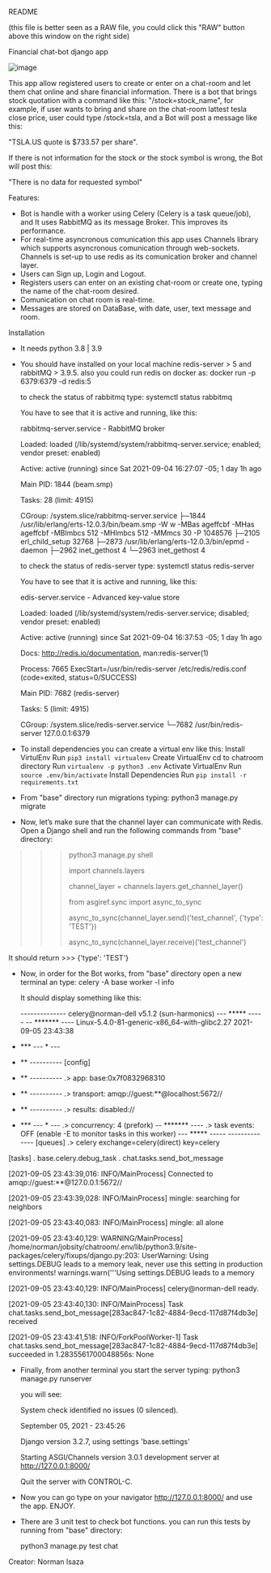 README 

(this file is better seen as a RAW file, you could click this "RAW" button above this window on the right side)

Financial chat-bot django app

![image](https://user-images.githubusercontent.com/28491749/132144993-4e8304a9-95dd-4fb6-a92a-6ce5775576f3.png)



This app allow registered users to create or enter on a chat-room
and let them chat online and share financial information.
There is a bot that brings stock quotation with a command like this:
"/stock=stock_name", for example, if user wants to bring and share on
the chat-room lattest tesla close price, user could type /stock=tsla,
and a Bot will post a message like this:

"TSLA.US quote is $733.57 per share".

If there is not information for the stock or the stock symbol is wrong,
the Bot will post this:

"There is no data for requested symbol"

Features:

- Bot is handle with a worker using Celery (Celery is a task queue/job),
  and It uses RabbitMQ as its message Broker. This improves its performance.
- For real-time asyncronous comunication this app uses Channels library 
  which supports asyncronous comunication through web-sockets. Channels
  is set-up to use redis as its comunication broker and channel layer.
- Users can Sign up, Login and Logout.
- Registers users can enter on an existing chat-room or create one, typing
  the name of the chat-room desired.
- Comunication on chat room is real-time.
- Messages are stored on DataBase, with date, user, text message and room.


Installation

- It needs python 3.8 | 3.9


- You should have installed on your local machine redis-server > 5 and
  rabbitMQ > 3.9.5.
  also you could run redis on docker as: docker run -p 6379:6379 -d redis:5

  to check the status of rabbitmq type: systemctl status rabbitmq

  You have to see that it is active and running, like this:

  rabbitmq-server.service - RabbitMQ broker
  
   Loaded: loaded (/lib/systemd/system/rabbitmq-server.service; enabled; vendor preset: enabled)
   
   Active: active (running) since Sat 2021-09-04 16:27:07 -05; 1 day 1h ago
   
   Main PID: 1844 (beam.smp)
 
   Tasks: 28 (limit: 4915)
    
   CGroup: /system.slice/rabbitmq-server.service
           ├─1844 /usr/lib/erlang/erts-12.0.3/bin/beam.smp -W w -MBas ageffcbf -MHas ageffcbf -MBlmbcs 512 -MHlmbcs 512 -MMmcs 30 -P 1048576 
           ├─2105 erl_child_setup 32768
           ├─2873 /usr/lib/erlang/erts-12.0.3/bin/epmd -daemon
           ├─2962 inet_gethost 4
           └─2963 inet_gethost 4

  to check the status of redis-server type: systemctl status redis-server

  You have to see that it is active and running, like this:

  edis-server.service - Advanced key-value store
  
   Loaded: loaded (/lib/systemd/system/redis-server.service; disabled; vendor preset: enabled)
   
   Active: active (running) since Sat 2021-09-04 16:37:53 -05; 1 day 1h ago
   
     Docs: http://redis.io/documentation,
           man:redis-server(1)
           
  Process: 7665 ExecStart=/usr/bin/redis-server /etc/redis/redis.conf (code=exited, status=0/SUCCESS)
  
  Main PID: 7682 (redis-server)
 
  Tasks: 5 (limit: 4915)
    
  CGroup: /system.slice/redis-server.service
           └─7682 /usr/bin/redis-server 127.0.0.1:6379


- To install dependencies you can create a virtual env like this:
    Install VirtulEnv
        Run `pip3 install virtualenv`
    Create VirtualEnv
        cd to chatroom directory
        Run `virtualenv -p python3 .env`
    Activate VirtualEnv
        Run `source .env/bin/activate`
    Install Dependencies
        Run `pip install -r requirements.txt`


- From "base" directory run migrations typing:
    python3 manage.py migrate


- Now, let’s make sure that the channel layer can communicate with Redis.
  Open a Django shell and run the following commands from "base" directory:

>>> python3 manage.py shell
>>> 
>>> import channels.layers
>>> 
>>> channel_layer = channels.layers.get_channel_layer()
>>> 
>>> from asgiref.sync import async_to_sync
>>> 
>>> async_to_sync(channel_layer.send)('test_channel', {'type': 'TEST'})
>>> 
>>> async_to_sync(channel_layer.receive)('test_channel')
>>> 

It should return >>> {'type': 'TEST'}


- Now, in order for the Bot works, from "base" directory open a new terminal an type:
  celery -A base worker -l info

  It should display something like this:

  -------------- celery@norman-dell v5.1.2 (sun-harmonics)
--- ***** ----- 
-- ******* ---- Linux-5.4.0-81-generic-x86_64-with-glibc2.27 2021-09-05 23:43:38
- *** --- * --- 
- ** ---------- [config]
- ** ---------- .> app:         base:0x7f0832968310
- ** ---------- .> transport:   amqp://guest:**@localhost:5672//
- ** ---------- .> results:     disabled://
- *** --- * --- .> concurrency: 4 (prefork)
-- ******* ---- .> task events: OFF (enable -E to monitor tasks in this worker)
--- ***** ----- 
 -------------- [queues]
                .> celery           exchange=celery(direct) key=celery
                

[tasks]
  . base.celery.debug_task
  . chat.tasks.send_bot_message

[2021-09-05 23:43:39,016: INFO/MainProcess] Connected to amqp://guest:**@127.0.0.1:5672//

[2021-09-05 23:43:39,028: INFO/MainProcess] mingle: searching for neighbors

[2021-09-05 23:43:40,083: INFO/MainProcess] mingle: all alone

[2021-09-05 23:43:40,129: WARNING/MainProcess] /home/norman/jobsity/chatroom/.env/lib/python3.9/site-packages/celery/fixups/django.py:203: UserWarning: Using settings.DEBUG leads to a memory
            leak, never use this setting in production environments!
  warnings.warn('''Using settings.DEBUG leads to a memory
 

[2021-09-05 23:43:40,129: INFO/MainProcess] celery@norman-dell ready.

[2021-09-05 23:43:40,130: INFO/MainProcess] Task chat.tasks.send_bot_message[283ac847-1c82-4884-9ecd-117d87f4db3e] received

[2021-09-05 23:43:41,518: INFO/ForkPoolWorker-1] Task chat.tasks.send_bot_message[283ac847-1c82-4884-9ecd-117d87f4db3e] succeeded in 1.2835561700048856s: None



- Finally, from another terminal you start the server typing:
  python3 manage.py runserver

  you will see:

    System check identified no issues (0 silenced).
    
    September 05, 2021 - 23:45:26
    
    Django version 3.2.7, using settings 'base.settings'
    
    Starting ASGI/Channels version 3.0.1 development server at http://127.0.0.1:8000/
    
    Quit the server with CONTROL-C.
    


- Now you can go type on your navigator http://127.0.0.1:8000/ and use the app. ENJOY.


- There are 3 unit test to check bot functions. you can run this tests by running from
  "base" directory:

    python3 manage.py test chat


Creator: Norman Isaza
